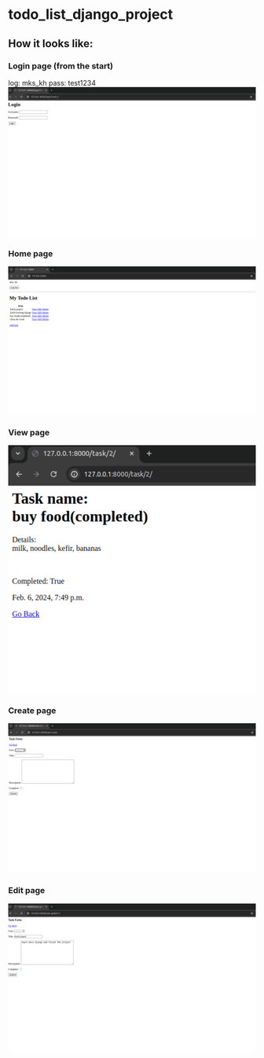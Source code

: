 # todo_list_django_project

## How it looks like:

### Login page (from the start)
log: mks_kh
pass: test1234
![login](./images/login.png)

### Home page
![home](./images/home.png)

### View page
![view](./images/view.png)

### Create page
![create](./images/create.png)

### Edit page
![edit](./images/edit.png)